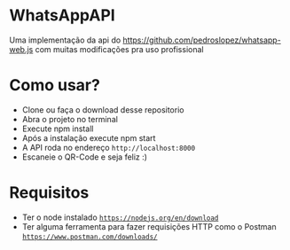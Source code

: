 # WhatsAppAPI
Uma implementação da api do https://github.com/pedroslopez/whatsapp-web.js com muitas modificações pra uso profissional

# Como usar?

- Clone ou faça o download desse repositorio
- Abra o projeto no terminal
- Execute npm install
- Após a instalação execute npm start
- A API roda no endereço <code>http://localhost:8000</code>
- Escaneie o QR-Code e seja feliz :)

# Requisitos

- Ter o node instalado <code>https://nodejs.org/en/download</code>
- Ter alguma ferramenta para fazer requisições HTTP como o Postman <code>https://www.postman.com/downloads/</code>
